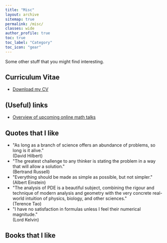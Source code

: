 ```yaml
---
title: "Misc"
layout: archive
sitemap: true
permalink: /misc/
classes: wide
author_profile: true
toc: true
toc_label: "Category"
toc_icon: "gear"
---
```


Some other stuff that you might find interesting.

## Curriculum Vitae
- [Download my CV](/assets/CV.pdf)


## (Useful) links
- [Overview of upcoming online math talks](https://researchseminars.org/)

## Quotes that I like
- "As long as a branch of science offers an abundance of problems, so long is
it alive."  <br /> (David Hilbert)
- "The greatest challenge to any thinker is stating the problem in a way that
will allow a solution." <br /> (Bertrand Russell)
- "Everything should be made as simple as possible, but not simpler." <br /> (Albert Einstein)
- "The analysis of PDE is a beautiful subject, combining the rigour and technique of modern analysis and geometry with the very concrete real-world
intuition of physics, biology, and other sciences." <br /> (Terence Tao)
- "I have no satisfaction in formulas unless I feel their numerical magnitude." <br /> (Lord Kelvin)

## Books that I like
